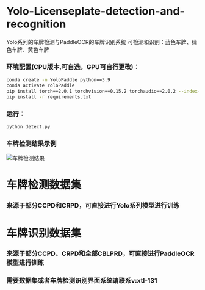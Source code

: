 # Yolo-Licenseplate-detection-and-recognition
Yolo系列的车牌检测与PaddleOCR的车牌识别系统
可检测和识别：蓝色车牌、绿色车牌、黄色车牌
### 环境配置(CPU版本,可自选，GPU可自行更改)：
```bash
conda create -n YoloPaddle python==3.9
conda activate YoloPaddle 
pip install torch==2.0.1 torchvision==0.15.2 torchaudio==2.0.2 --index-url https://download.pytorch.org/whl/cpu
pip install -r requirements.txt
```

### 运行：
```bash
python detect.py
```
### 车牌检测结果示例
![车牌检测结果](https://github.com/xtl-131/Yolo-Licenseplate-detection-and-recognition/demo/demo.png"车牌检测结果")
# 车牌检测数据集
### 来源于部分CCPD和CRPD，可直接进行Yolo系列模型进行训练
# 车牌识别数据集
### 来源于部分CCPD、CRPD和全部CBLPRD，可直接进行PaddleOCR模型进行训练
### 需要数据集或者车牌检测识别界面系统请联系v:xtl-131
